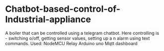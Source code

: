 # Chatbot-based-control-of-Industrial-appliance
A boiler that can be controlled using a telegram chatbot. Here controlling is - switching o/off, getting sensor values, setting up a n alarm using text commands. 
Used:
NodeMCU 
Relay
Arduino uno 
Mqtt dashboard

